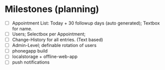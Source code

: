 # Milestones (planning)

- [ ] Appointment List: Today + 30 followup days (auto generated); Textbox for name. 
- [ ] Users; Selectbox per Appointment;
- [ ] Change-History for all entries. (Text based)
- [ ] Admin-Level; definable rotation of users 
- [ ] phonegapp build
- [ ] localstorage + offline-web-app
- [ ] push notifications